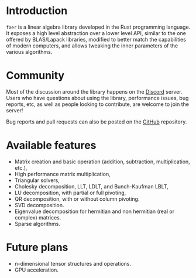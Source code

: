 # Introduction

`faer` is a linear algebra library developed in the Rust programming language.
It exposes a high level abstraction over a lower level API, similar to the one offered by BLAS/Lapack libraries, modified to better match the capabilities of modern computers, and allows tweaking the inner parameters of the various algorithms.

# Community

Most of the discussion around the library happens on the [Discord](https://discord.gg/Ak5jDsAFVZ) server. Users who have questions about using the library, performance issues, bug reports, etc, as well as people looking to contribute, are welcome to join the server!

Bug reports and pull requests can also be posted on the [GitHub](https://www.github.com/sarah-ek/faer-rs) repository.

# Available features

  - Matrix creation and basic operation (addition, subtraction, multiplication, etc.),
  - High performance matrix multiplication,
  - Triangular solvers,
  - Cholesky decomposition, LLT, LDLT, and Bunch-Kaufman LBLT,
  - LU decomposition, with partial or full pivoting,
  - QR decomposition, with or without column pivoting.
  - SVD decomposition.
  - Eigenvalue decomposition for hermitian and non hermitian (real or complex) matrices.
  - Sparse algorithms.

# Future plans

  - n-dimensional tensor structures and operations.
  - GPU acceleration.
